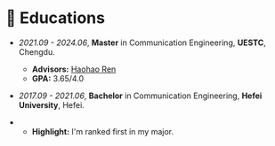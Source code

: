
# 📖 Educations
- *2021.09 - 2024.06*, **Master** in Communication Engineering, **UESTC**, Chengdu.

  - **Advisors:**  [Haohao Ren](https://scholar.google.com/citations?hl=en&user=5G452t8AAAAJ) 
  - **GPA:** 3.65/4.0
  
  

- *2017.09 - 2021.06*, **Bachelor** in Communication Engineering, **Hefei University**, Hefei.

- - **Highlight:** I'm ranked first in my major.

